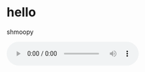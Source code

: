 # hello
shmoopy

<audio controls autoplay>
  <source src=“assets/test of Audlog.mp3“ type="audio/mpeg">
Your browser does not support the audio element.
</audio>
